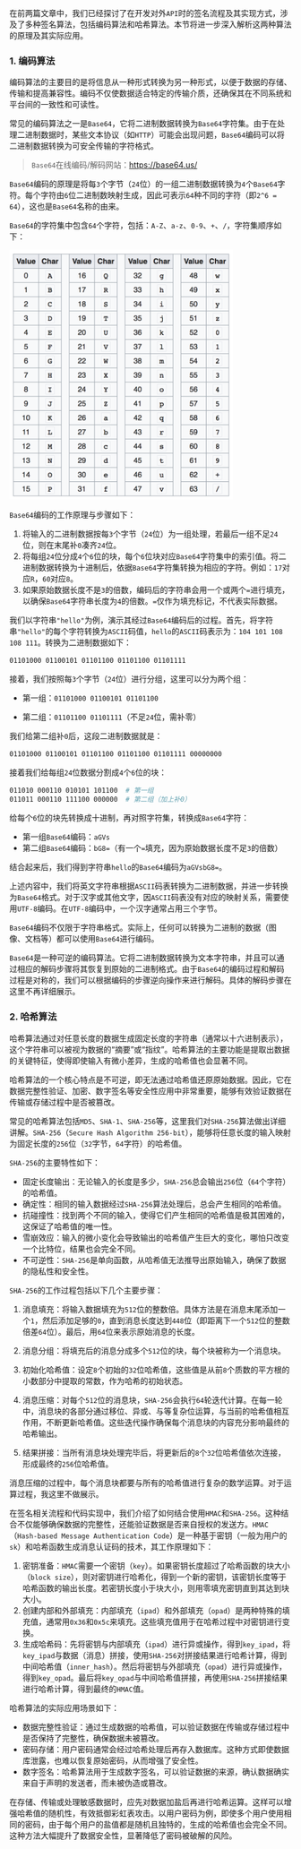 在前两篇文章中，我们已经探讨了在开发对外`API`时的签名流程及其实现方式，涉及了多种签名算法，包括编码算法和哈希算法。本节将进一步深入解析这两种算法的原理及其实际应用。

### 1. 编码算法

编码算法的主要目的是将信息从一种形式转换为另一种形式，以便于数据的存储、传输和提高兼容性。编码不仅使数据适合特定的传输介质，还确保其在不同系统和平台间的一致性和可读性。

常见的编码算法之一是`Base64`，它将二进制数据转换为`Base64`字符集。由于在处理二进制数据时，某些文本协议（如`HTTP`）可能会出现问题，`Base64`编码可以将二进制数据转换为可安全传输的字符格式。

> `Base64`在线编码/解码网站：https://base64.us/

`Base64`编码的原理是将每`3`个字节（`24`位）的一组二进制数据转换为`4`个`Base64`字符。每个字符由`6`位二进制数映射生成，因此可表示`64`种不同的字符（即`2^6 = 64`），这也是`Base64`名称的由来。

`Base64`的字符集中包含`64`个字符，包括：`A-Z`、`a-z`、`0-9`、`+`、`/`，字符集顺序如下：

<img src="image/20181009100558468.png" alt="img" style="zoom:47%;" />

`Base64`编码的工作原理与步骤如下：

1. 将输入的二进制数据按每`3`个字节（`24`位）为一组处理，若最后一组不足`24`位，则在末尾补`0`凑齐`24`位。
2. 将每组`24`位分成`4`个`6`位的块，每个`6`位块对应`Base64`字符集中的索引值。将二进制数据转换为十进制后，依据`Base64`字符集转换为相应的字符。例如：`17`对应`R`，`60`对应`8`。
3. 如果原始数据长度不是`3`的倍数，编码后的字符串会用一个或两个`=`进行填充，以确保`Base64`字符串长度为`4`的倍数。`=`仅作为填充标记，不代表实际数据。

我们以字符串`"hello"`为例，演示其经过`Base64`编码后的过程。首先，将字符串`"hello"`的每个字符转换为`ASCII`码值，`hello`的`ASCII`码表示为：`104 101 108 108 111`。转换为二进制数据如下：

```sh
01101000 01100101 01101100 01101100 01101111
```

接着，我们按照每`3`个字节（`24`位）进行分组，这里可以分为两个组：

- 第一组：`01101000 01100101 01101100`

- 第二组：`01101100 01101111`（不足`24`位，需补零）

我们给第二组补`0`后，这段二进制数据就是：

```sh
01101000 01100101 01101100 01101100 01101111 00000000
```

接着我们给每组`24`位数据分割成`4`个`6`位的块：

```sh
011010 000110 010101 101100  # 第一组
011011 000110 111100 000000  # 第二组（加上补0）
```

给每个`6`位的块先转换成十进制，再对照字符集，转换成`Base64`字符：

- 第一组`Base64`编码：`aGVs`
- 第二组`Base64`编码：`bG8=`（有一个`=`填充，因为原始数据长度不足`3`的倍数）

结合起来后，我们得到字符串`hello`的`Base64`编码为`aGVsbG8=`。

上述内容中，我们将英文字符串根据`ASCII`码表转换为二进制数据，并进一步转换为`Base64`格式。对于汉字或其他文字，因`ASCII`码表没有对应的映射关系，需要使用`UTF-8`编码。在`UTF-8`编码中，一个汉字通常占用三个字节。

`Base64`编码不仅限于字符串格式。实际上，任何可以转换为二进制的数据（图像、文档等）都可以使用`Base64`进行编码。

`Base64`是一种可逆的编码算法。它将二进制数据转换为文本字符串，并且可以通过相应的解码步骤将其恢复到原始的二进制格式。由于`Base64`的编码过程和解码过程是对称的，我们可以根据编码的步骤逆向操作来进行解码。具体的解码步骤在这里不再详细展示。

### 2. 哈希算法

哈希算法通过对任意长度的数据生成固定长度的字符串（通常以十六进制表示），这个字符串可以被视为数据的“摘要”或“指纹”。哈希算法的主要功能是提取出数据的关键特征，使得即使输入有微小差异，生成的哈希值也会显著不同。

哈希算法的一个核心特点是不可逆，即无法通过哈希值还原原始数据。因此，它在数据完整性验证、加密、数字签名等安全性应用中非常重要，能够有效验证数据在传输或存储过程中是否被篡改。

常见的哈希算法包括`MD5`、`SHA-1`、`SHA-256`等，这里我们对`SHA-256`算法做出详细讲解。`SHA-256`（`Secure Hash Algorithm 256-bit`），能够将任意长度的输入映射为固定长度的`256`位（`32`字节，`64`字符）的哈希值。

`SHA-256`的主要特性如下：

- 固定长度输出：无论输入的长度是多少，`SHA-256`总会输出`256`位（`64`个字符）的哈希值。
- 确定性：相同的输入数据经过`SHA-256`算法处理后，总会产生相同的哈希值。
- 抗碰撞性：找到两个不同的输入，使得它们产生相同的哈希值是极其困难的，这保证了哈希值的唯一性。
- 雪崩效应：输入的微小变化会导致输出的哈希值产生巨大的变化，哪怕只改变一个比特位，结果也会完全不同。
- 不可逆性：`SHA-256`是单向函数，从哈希值无法推导出原始输入，确保了数据的隐私性和安全性。

`SHA-256`的工作过程包括以下几个主要步骤：

1. 消息填充：将输入数据填充为`512`位的整数倍。具体方法是在消息末尾添加一个`1`，然后添加足够的`0`，直到消息长度达到`448`位（即距离下一个`512`位的整数倍差`64`位）。最后，用`64`位来表示原始消息的长度。
2. 消息分组：将填充后的消息分成多个`512`位的块，每个块被称为一个消息块。

3. 初始化哈希值：设定`8`个初始的`32`位哈希值，这些值是从前`8`个质数的平方根的小数部分中提取的常数，作为哈希的初始状态。

4. 消息压缩：对每个`512`位的消息块，`SHA-256`会执行`64`轮迭代计算。在每一轮中，消息块的各部分通过移位、异或、与等复杂位运算，与当前的哈希值相互作用，不断更新哈希值。这些迭代操作确保每个消息块的内容充分影响最终的哈希输出。

5. 结果拼接：当所有消息块处理完毕后，将更新后的`8`个`32`位哈希值依次连接，形成最终的`256`位哈希值。

消息压缩的过程中，每个消息块都要与所有的哈希值进行复杂的数学运算。对于运算过程，我这里不做展示。

在签名相关流程和代码实现中，我们介绍了如何结合使用`HMAC`和`SHA-256`。这种结合不仅能够确保数据的完整性，还能验证数据是否来自授权的发送方。`HMAC`（`Hash-based Message Authentication Code`）是一种基于密钥（一般为用户的`sk`）和哈希函数生成消息认证码的技术，其工作原理如下：

1. 密钥准备：`HMAC`需要一个密钥（`key`）。如果密钥长度超过了哈希函数的块大小（`block size`），则对密钥进行哈希化，得到一个新的密钥，该密钥长度等于哈希函数的输出长度。若密钥长度小于块大小，则用零填充密钥直到其达到块大小。
2. 创建内部和外部填充：内部填充（`ipad`）和外部填充（`opad`）是两种特殊的填充值，通常用`0x36`和`0x5c`来填充。这些填充值用于在哈希过程中对密钥进行变换。
3. 生成哈希码：先将密钥与内部填充（`ipad`）进行异或操作，得到`key_ipad`，将`key_ipad`与数据（消息）拼接，使用`SHA-256`对拼接结果进行哈希计算，得到中间哈希值（`inner_hash`）。然后将密钥与外部填充（`opad`）进行异或操作，得到`key_opad`。最后将`key_opad`与中间哈希值拼接，再使用`SHA-256`拼接结果进行哈希计算，得到最终的`HMAC`值。

哈希算法的实际应用场景如下：

- 数据完整性验证：通过生成数据的哈希值，可以验证数据在传输或存储过程中是否保持了完整性，确保数据未被篡改。
- 密码存储：用户密码通常会经过哈希处理后再存入数据库。这种方式即使数据库泄露，也难以恢复原始密码，从而增强了安全性。
- 数字签名：哈希算法用于生成数字签名，可以验证数据的来源，确认数据确实来自于声明的发送者，而未被伪造或篡改。

在存储、传输或处理敏感数据时，应先对数据加盐后再进行哈希运算。这样可以增强哈希值的随机性，有效抵御彩虹表攻击。以用户密码为例，即使多个用户使用相同的密码，由于每个用户的盐值都是随机且独特的，生成的哈希值也会完全不同。这种方法大幅提升了数据安全性，显著降低了密码被破解的风险。
